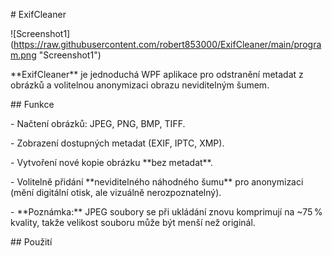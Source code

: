 \# ExifCleaner

!\[Screenshot1](https://raw.githubusercontent.com/robert853000/ExifCleaner/main/program.png "Screenshot1")

\*\*ExifCleaner\*\* je jednoduchá WPF aplikace pro odstranění metadat z obrázků a volitelnou anonymizaci obrazu neviditelným šumem.



\## Funkce



\- Načtení obrázků: JPEG, PNG, BMP, TIFF.  

\- Zobrazení dostupných metadat (EXIF, IPTC, XMP).  

\- Vytvoření nové kopie obrázku \*\*bez metadat\*\*.  

\- Volitelně přidání \*\*neviditelného náhodného šumu\*\* pro anonymizaci (mění digitální otisk, ale vizuálně nerozpoznatelný).  

\- \*\*Poznámka:\*\* JPEG soubory se při ukládání znovu komprimují na ~75 % kvality, takže velikost souboru může být menší než originál.



\## Použití

